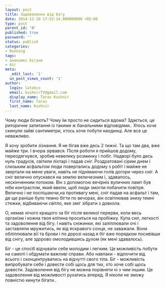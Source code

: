 ```yaml
---
layout: post
title: Задоволення від бігу
date: 2014-12-10 17:52:14.000000000 +02:00
type: post
parent_id: '0'
published: true
password: ''
status: publish
categories:
- Running
tags:
- анонімні бігуни
- біг
meta:
  _edit_last: '1'
  un_post_views_count: '1'
author:
  login: latobco
  email: kushnirTV@gmail.com
  display_name: Taras Kushnir
  first_name: Taras
  last_name: Kushnir
---
```

<p>Чому люди бігають? Чому їм просто не сидиться вдома? Здається, це риторичне запитання із такими ж банальними відповідями.. Хтось хоче скинули зайві сантиметри, хтось хоче побути наодинці. Але все це неважливо.</p>
<p>Я хочу зробити зізнання. Я не бігав вже десь 2 тижні. Та що там два, вже майже три. І вчора зірвався. Після роботи я прийшов додому, переодягнувся, зробив невелику розминку і побіг. Надворі було десь нуль градусів, світили ліхтарі і падав сніг. Роздратовані сірим днем і слизьким асфальтом люди повертались додому з робіт і майже не звертали на мене уваги, навіть не піднімаючи голів догори через сніг. А сніг велично опускався на землю величезним і, здавалось, нескінченним потоком. Він з допомогою вечірніх вуличних ламп був ніби контрастом, який ввели, щоб люди змогли побачити повітря. Велично і не поспішаючи,на противагу мені, сніг падав на асфальт і там, де ще раніше було темно бігти по вечорах, він освітлював знизу темні стежки, відбиваючи світло, яке зміг зібрати з довкола.</p>
<p>О, немає нічого кращого за біг після великої перерви, коли весь організм і кожна твоя клітина проситься на пробіжку. Купа сил, легкості та задоволення від бігу. І навіть сніжинки, які заліплювали очі і заставляли мружитись, як від яскравого сонця, не заважали. Вони обліплювали вії та брови і по дорозі назад я біг вже порядком посивівши від снігу, але здорово омолодившись духом (як мені здавалось).</p>
<p>Біг - це спосіб відчувати себе молодим і легким. Це можливість побути на самоті і обдумати важливі справи. Або навпаки - відпочити від всього і сконцентруватись на відчутті свого тіла. Біг - можливість випробувати себе і довести собі щось для тих, хто хоче собі щось довести. Задоволення від бігу не можна порівняти ні з чим іншим. Це задоволення від можливості рухатись вперед. Я ніколи не зможу повністю кинути бігати..</p>
